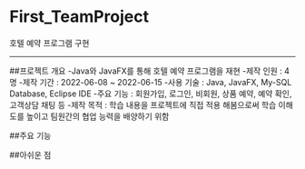# First_TeamProject
호텔 예약 프로그램 구현
<hr/>

##프로젝트 개요
-Java와 JavaFX를 통해 호텔 예약 프로그램을 재현
-제작 인원 : 4명
-제작 기간 : 2022-06-08 ~ 2022-06-15
-사용 기술 : Java, JavaFX, My-SQL Database, Eclipse IDE
-주요 기능 : 회원가입, 로그인, 비회원, 상품 예약, 예약 확인, 고객상담 채팅 등
-제작 목적 : 학습 내용을 프로젝트에 직접 적용 해봄으로써 학습 이해도를 높이고 팀원간의 협업 능력을 배양하기 위함

##주요 기능

##아쉬운 점
